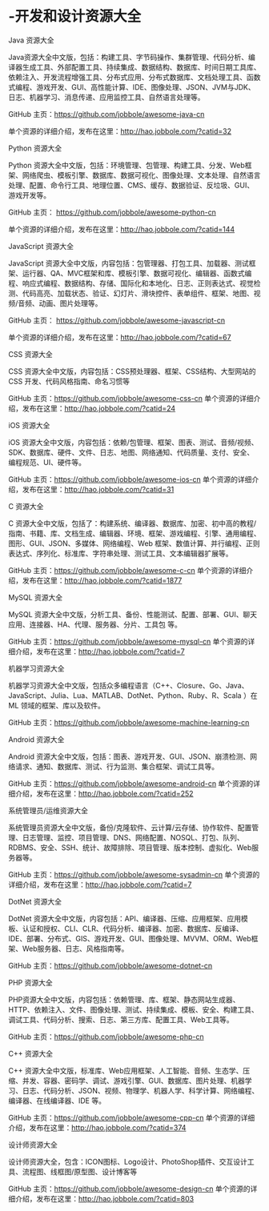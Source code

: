 # -开发和设计资源大全

Java 资源大全

Java资源大全中文版，包括：构建工具、字节码操作、集群管理、代码分析、编译器生成工具、外部配置工具、持续集成、数据结构、数据库、时间日期工具库、依赖注入、开发流程增强工具、分布式应用、分布式数据库、文档处理工具、函数式编程、游戏开发、GUI、高性能计算、IDE、图像处理、JSON、JVM与JDK、日志、机器学习、消息传递、应用监控工具、自然语言处理等。

GitHub 主页：https://github.com/jobbole/awesome-java-cn 

单个资源的详细介绍，发布在这里：http://hao.jobbole.com/?catid=32


Python 资源大全

Python 资源大全中文版，包括：环境管理、包管理、构建工具、分发、Web框架、网络爬虫、模板引擎、数据库、数据可视化、图像处理、文本处理、自然语言处理、配置、命令行工具、地理位置、CMS、缓存、数据验证、反垃圾、GUI、游戏开发等。

GitHub 主页： https://github.com/jobbole/awesome-python-cn

单个资源的详细介绍，发布在这里：http://hao.jobbole.com/?catid=144
 

JavaScript 资源大全

JavaScript 资源大全中文版，内容包括：包管理器、打包工具、加载器、测试框架、运行器、QA、MVC框架和库、模板引擎、数据可视化、编辑器、函数式编程、响应式编程、数据结构、存储、国际化和本地化、日志、正则表达式、视觉检测、代码高亮、加载状态、验证、幻灯片、滑块控件、表单组件、框架、地图、视频/音频、动画、图片处理等。

GitHub 主页： https://github.com/jobbole/awesome-javascript-cn

单个资源的详细介绍，发布在这里：http://hao.jobbole.com/?catid=67
 

CSS 资源大全

CSS 资源大全中文版，内容包括：CSS预处理器、框架、CSS结构、大型网站的 CSS 开发、代码风格指南、命名习惯等

GitHub 主页：https://github.com/jobbole/awesome-css-cn
单个资源的详细介绍，发布在这里：http://hao.jobbole.com/?catid=24

iOS 资源大全

iOS 资源大全中文版，内容包括：依赖/包管理、框架、图表、测试、音频/视频、SDK、数据库、硬件、文件、日志、地图、网络通知、代码质量、支付、安全、编程规范、UI、硬件等。

GitHub 主页：https://github.com/jobbole/awesome-ios-cn 
单个资源的详细介绍，发布在这里：http://hao.jobbole.com/?catid=31
 

C 资源大全

C 资源大全中文版，包括了：构建系统、编译器、数据库、加密、初中高的教程/指南、书籍、库、文档生成、编辑器、环境、框架、游戏编程、引擎、通用编程、图形、GUI、JSON、多媒体、网络编程、Web 框架、数值计算、并行编程、正则表达式、序列化、标准库、字符串处理、测试工具、文本编辑器扩展等。

GitHub 主页：https://github.com/jobbole/awesome-c-cn
单个资源的详细介绍，发布在这里：http://hao.jobbole.com/?catid=1877
 

MySQL 资源大全

MySQL 资源大全中文版，分析工具、备份、性能测试、配置、部署、GUI、聊天应用、连接器、HA、代理、服务器、分片、工具包 等。

GitHub 主页：https://github.com/jobbole/awesome-mysql-cn
单个资源的详细介绍，发布在这里：http://hao.jobbole.com/?catid=7
 

机器学习资源大全

机器学习资源大全中文版，包括众多编程语言（C++、Closure、Go、Java、JavaScript、Julia、Lua、MATLAB、DotNet、Python、Ruby、R、Scala ）在 ML 领域的框架、库以及软件。

GitHub 主页：https://github.com/jobbole/awesome-machine-learning-cn
 

Android 资源大全

Android 资源大全中文版，包括：图表、游戏开发、GUI、JSON、崩溃检测、网络请求、通知、数据库、测试、行为监测、集合框架、调试工具等。

GitHub 主页：https://github.com/jobbole/awesome-android-cn
单个资源的详细介绍，发布在这里：http://hao.jobbole.com/?catid=252
 

系统管理员/运维资源大全

系统管理员资源大全中文版，备份/克隆软件、云计算/云存储、协作软件、配置管理、日志管理、监控、项目管理、DNS、网络配置、NOSQL、打包、队列、RDBMS、安全、SSH、统计、故障排除、项目管理、版本控制、虚拟化、Web服务器等。

GitHub 主页：https://github.com/jobbole/awesome-sysadmin-cn
单个资源的详细介绍，发布在这里：http://hao.jobbole.com/?catid=7
 

DotNet 资源大全

DotNet 资源大全中文版，内容包括：API、编译器、压缩、应用框架、应用模板、认证和授权、CLI、CLR、代码分析、编译器、加密、数据库、反编译、IDE、部署、分布式、GIS、游戏开发、GUI、图像处理、MVVM、ORM、Web框架、Web服务器、日志、风格指南等。

GitHub 主页：https://github.com/jobbole/awesome-dotnet-cn
 

PHP 资源大全

PHP资源大全中文版，内容包括：依赖管理、库、框架、静态网站生成器、HTTP、依赖注入、文件、图像处理、测试、持续集成、模板、安全、构建工具、调试工具、代码分析、搜索、日志、第三方库、配置工具、Web工具等。

GitHub 主页：https://github.com/jobbole/awesome-php-cn
 

C++ 资源大全

C++ 资源大全中文版，标准库、Web应用框架、人工智能、音频、生态学、压缩、并发、容器、密码学、调试、游戏引擎、GUI、数据库、图片处理、机器学习、日志、代码分析、JSON、视频、物理学、机器人学、科学计算、网络编程、编译器、在线编译器、IDE 等。

GitHub 主页：https://github.com/jobbole/awesome-cpp-cn
单个资源的详细介绍，发布在这里：http://hao.jobbole.com/?catid=374
 

设计师资源大全

设计师资源大全，包含：ICON图标、Logo设计、PhotoShop插件、交互设计工具、流程图、线框图/原型图、设计博客等

GitHub 主页：https://github.com/jobbole/awesome-design-cn
单个资源的详细介绍，发布在这里：http://hao.jobbole.com/?catid=803
